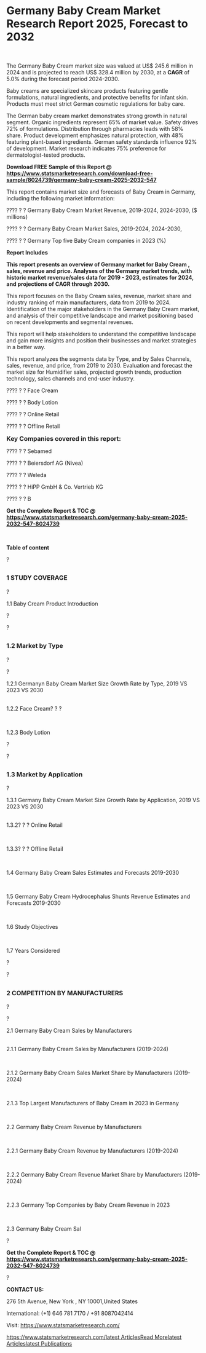 <h1>Germany Baby Cream Market Research Report 2025, Forecast to 2032</h1><br/><p>The Germany Baby Cream market size was valued at US$ 245.6 million in 2024 and is projected to reach US$ 328.4 million by 2030, at a <strong>CAGR</strong> of 5.0% during the forecast period 2024-2030.</p>
 
 
 
 <p>Baby creams are specialized skincare products featuring gentle formulations, natural ingredients, and protective benefits for infant skin. Products must meet strict German cosmetic regulations for baby care.</p>
 
 
 
 <p>The German baby cream market demonstrates strong growth in natural segment. Organic ingredients represent 65% of market value. Safety drives 72% of formulations. Distribution through pharmacies leads with 58% share. Product development emphasizes natural protection, with 48% featuring plant-based ingredients. German safety standards influence 92% of development. Market research indicates 75% preference for dermatologist-tested products.</p>
 
 
 
 <p><strong>Download FREE Sample of this Report @ <a href="https://www.statsmarketresearch.com/download-free-sample/8024739/germany-baby-cream-2025-2032-547">https://www.statsmarketresearch.com/download-free-sample/8024739/germany-baby-cream-2025-2032-547</a></strong></p>
 
 
 
 <p>This report contains market size and forecasts of Baby Cream in Germany, including the following market information:</p>
 
 
 
 <p>???? ? ? Germany Baby Cream Market Revenue, 2019-2024, 2024-2030, ($ millions)</p>
 
 
 
 <p>???? ? ? Germany Baby Cream Market Sales, 2019-2024, 2024-2030,</p>
 
 
 
 <p>???? ? ? Germany Top five Baby Cream companies in 2023 (%)</p>
 
 
 
 <p><strong>Report Includes</strong></p>
 
 
 
 <p><strong>This report presents an overview of Germany market for Baby Cream , sales, revenue and price. Analyses of the Germany market trends, with historic market revenue/sales data for 2019 - 2023, estimates for 2024, and projections of <strong>CAGR</strong> through 2030.</strong></p>
 
 
 
 <p>This report focuses on the Baby Cream sales, revenue, market share and industry ranking of main manufacturers, data from 2019 to 2024. Identification of the major stakeholders in the Germany Baby Cream market, and analysis of their competitive landscape and market positioning based on recent developments and segmental revenues.</p>
 
 
 
 <p>This report will help stakeholders to understand the competitive landscape and gain more insights and position their businesses and market strategies in a better way.</p>
 
 
 
 <p>This report analyzes the segments data by Type, and by Sales Channels, sales, revenue, and price, from 2019 to 2030. Evaluation and forecast the market size for Humidifier sales, projected growth trends, production technology, sales channels and end-user industry.</p>
 
 
 
 <p>???? ? ? Face Cream</p>
 
 
 
 <p>???? ? ? Body Lotion</p>
 
 
 
 <p>???? ? ? Online Retail</p>
 
 
 
 <p>???? ? ? Offline Retail</p>
 
 
 
 <p><span style="font-size:16px"><strong>Key Companies covered in this report:</strong></span></p>
 
 
 
 <p>???? ? ? Sebamed</p>
 
 
 
 <p>???? ? ? Beiersdorf AG (Nivea)</p>
 
 
 
 <p>???? ? ? Weleda</p>
 
 
 
 <p>???? ? ? HiPP GmbH & Co. Vertrieb KG</p>
 
 
 
 <p>???? ? ? B</p>
 
 
 
 <div><b>Get the Complete Report & TOC @ <a href="https://www.statsmarketresearch.com/germany-baby-cream-2025-2032-547-8024739">https://www.statsmarketresearch.com/germany-baby-cream-2025-2032-547-8024739</a></b></div>
 
 
 
 <p><br />
 
 <b>Table of content</b></p>
 
 
 
 <p>? </p>
 
 
 
 <h2><span style="font-size:16px"><strong>1 STUDY COVERAGE</strong></span></h2>
 
 
 
 <p>? </p>
 
 
 
 <p>1.1 Baby Cream Product Introduction</p>
 
 
 
 <p>? </p>
 
 
 
 <p>? </p>
 
 
 
 <h2><span style="font-size:16px"><strong>1.2 Market by Type</strong></span></h2>
 
 
 
 <p>? </p>
 
 
 
 <p>? </p>
 
 
 
 <p>1.2.1 Germanyn Baby Cream Market Size Growth Rate by Type, 2019 VS 2023 VS 2030<br />
 
 <br />
 
 1.2.2 Face Cream? ? ? <br />
 
 <br />
 
 1.2.3 Body Lotion<br />
 
 ? </p>
 
 
 
 <p>? </p>
 
 
 
 <h2><span style="font-size:16px"><strong>1.3 Market by Application</strong></span></h2>
 
 
 
 <p>? </p>
 
 
 
 <p>1.3.1 Germany Baby Cream Market Size Growth Rate by Application, 2019 VS 2023 VS 2030<br />
 
 <br />
 
 1.3.2? ? ? Online Retail<br />
 
 <br />
 
 1.3.3? ? ? Offline Retail<br />
 
 <br />
 
 1.4 Germany Baby Cream Sales Estimates and Forecasts 2019-2030<br />
 
 <br />
 
 1.5 Germany Baby Cream Hydrocephalus Shunts Revenue Estimates and Forecasts 2019-2030<br />
 
 <br />
 
 1.6 Study Objectives<br />
 
 <br />
 
 1.7 Years Considered</p>
 
 
 
 <p>? </p>
 
 
 
 <p>? </p>
 
 
 
 <h2><span style="font-size:16px"><strong>2 COMPETITION BY MANUFACTURERS</strong></span></h2>
 
 
 
 <p>? </p>
 
 
 
 <p>? </p>
 
 
 
 <p>2.1 Germany Baby Cream Sales by Manufacturers<br />
 
 <br />
 
 2.1.1 Germany Baby Cream Sales by Manufacturers (2019-2024)<br />
 
 <br />
 
 2.1.2 Germany Baby Cream Sales Market Share by Manufacturers (2019-2024)<br />
 
 <br />
 
 2.1.3 Top Largest Manufacturers of Baby Cream in 2023 in Germany<br />
 
 <br />
 
 2.2 Germany Baby Cream Revenue by Manufacturers<br />
 
 <br />
 
 2.2.1 Germany Baby Cream Revenue by Manufacturers (2019-2024)<br />
 
 <br />
 
 2.2.2 Germany Baby Cream Revenue Market Share by Manufacturers (2019-2024)<br />
 
 <br />
 
 2.2.3 Germany Top Companies by Baby Cream Revenue in 2023<br />
 
 <br />
 
 2.3 Germany Baby Cream Sal</p>
 
 
 
 <p>? </p>
 
 
 
 <div><b>Get the Complete Report & TOC @ <a href="https://www.statsmarketresearch.com/germany-baby-cream-2025-2032-547-8024739">https://www.statsmarketresearch.com/germany-baby-cream-2025-2032-547-8024739</a></b></div>
 
 
 
 <p>? </p>
 
 
 
 <p><b>CONTACT US:</b><br />
 
 276 5th Avenue, New York , NY 10001,United States<br />
 
 International: (+1) 646 781 7170 / +91 8087042414<br />
 
 Visit: <a href="https://www.statsmarketresearch.com/">https://www.statsmarketresearch.com/</a><br />
 
 <a href="https://gyeongbokgung.com">https://www.statsmarketresearch.com/</a><a href="https://hallyeomaritime.com">latest Articles</a><a href="https://jingwansa.com">Read More</a><a href="https://nguoiviet.jp/">latest Articles</a><a href="https://www.intelmarketresearch.com/">latest Publications</a></p>